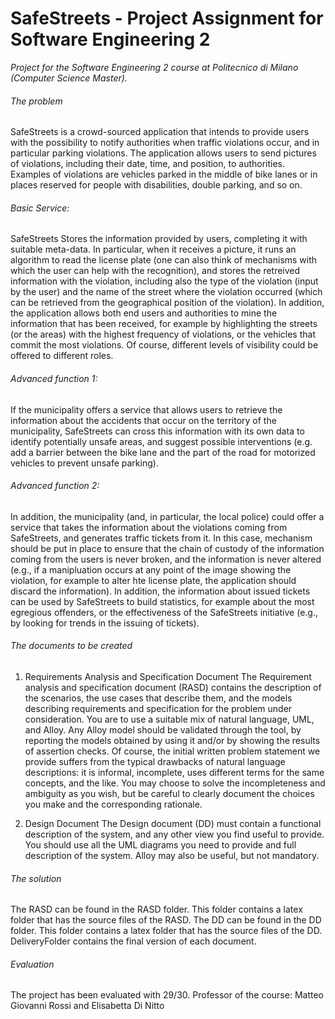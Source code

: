 # SafeStreets - Project Assignment for Software Engineering 2
*Project for the Software Engineering 2 course at Politecnico di Milano (Computer Science Master).*

###### The problem
SafeStreets is a crowd-sourced application that intends to provide users with the possibility to notify authorities when traffic violations occur, and in particular parking violations. The application allows users to send pictures of violations, including their date, time, and position, to authorities. Examples of violations are vehicles parked in the middle of bike lanes or in places reserved for people with disabilities, double parking, and so on.

###### Basic Service:
SafeStreets Stores the information provided by users, completing it with suitable meta-data. In particular, when it receives a picture, it runs an algorithm to read the license plate (one can also think of mechanisms with which the user can help with the recognition), and stores the retreived information with the violation, including also the type of the violation (input by the user) and the name of the street where the violation occurred (which can be retrieved from the geographical position of the violation). In addition, the application allows both end users and authorities to mine the information that has been received, for example by highlighting the streets (or the areas) with the highest frequency of violations, or the vehicles that commit the most violations. Of course, different levels of visibility could be offered to different roles.

###### Advanced function 1:
If the municipality offers a service that allows users to retrieve the information about the accidents that occur on the territory of the municipality, SafeStreets can cross this information with its own data to identify potentially unsafe areas, and suggest possible interventions (e.g. add a barrier between the bike lane and the part of the road for motorized vehicles to prevent unsafe parking).

###### Advanced function 2:
In addition, the municipality (and, in particular, the local police) could offer a service that takes the information about the violations coming from SafeStreets, and generates traffic tickets from it. In this case, mechanism should be put in place to ensure that the chain of custody of the information coming from the users is never broken, and the information is never altered (e.g., if a manipluation occurs at any point of the image showing the violation, for example to alter hte license plate, the application should discard the information). In addition, the information about issued tickets can be used by SafeStreets to build statistics, for example about the most egregious offenders, or the effectiveness of the SafeStreets initiative (e.g., by looking for trends in the issuing of tickets).

###### The documents to be created
1. Requirements Analysis and Specification Document
The Requirement analysis and specification document (RASD) contains the description of the scenarios, the use cases that describe them, and the models describing requirements and specification for the problem under consideration. You are to use a suitable mix of natural language, UML, and Alloy. Any Alloy model should be validated through the tool, by reporting the models obtained by using it and/or by showing the results of assertion checks. Of course, the initial written problem statement we provide suffers from the typical drawbacks of natural language descriptions: it is informal, incomplete, uses different terms for the same concepts, and the like. You may choose to solve the incompleteness and ambiguity as you wish, but be careful to clearly document the choices you make and the corresponding rationale.

2. Design Document
The Design document (DD) must contain a functional description of the system, and any other view you find useful to provide. You should use all the UML diagrams you need to provide and full description of the system. Alloy may also be useful, but not mandatory.

###### The solution
The RASD can be found in the RASD folder. This folder contains a latex folder that has the source files of the RASD.
The DD can be found in the DD folder. This folder contains a latex folder that has the source files of the DD.
DeliveryFolder contains the final version of each document.

###### Evaluation
The project has been evaluated with 29/30. Professor of the course: Matteo Giovanni Rossi and Elisabetta Di Nitto
